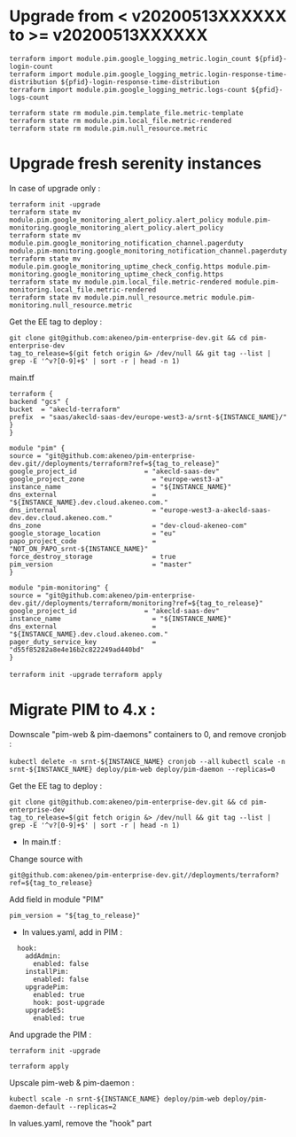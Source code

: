 # Upgrade from < v20200513XXXXXX  to >= v20200513XXXXXX

```
terraform import module.pim.google_logging_metric.login_count ${pfid}-login-count
terraform import module.pim.google_logging_metric.login-response-time-distribution ${pfid}-login-response-time-distribution
terraform import module.pim.google_logging_metric.logs-count ${pfid}-logs-count

terraform state rm module.pim.template_file.metric-template
terraform state rm module.pim.local_file.metric-rendered
terraform state rm module.pim.null_resource.metric
```

# Upgrade fresh serenity instances

In case of upgrade only :
```
terraform init -upgrade
terraform state mv module.pim.google_monitoring_alert_policy.alert_policy module.pim-monitoring.google_monitoring_alert_policy.alert_policy
terraform state mv module.pim.google_monitoring_notification_channel.pagerduty module.pim-monitoring.google_monitoring_notification_channel.pagerduty
terraform state mv module.pim.google_monitoring_uptime_check_config.https module.pim-monitoring.google_monitoring_uptime_check_config.https
terraform state mv module.pim.local_file.metric-rendered module.pim-monitoring.local_file.metric-rendered
terraform state mv module.pim.null_resource.metric module.pim-monitoring.null_resource.metric
```

Get the EE tag to deploy :

```
git clone git@github.com:akeneo/pim-enterprise-dev.git && cd pim-enterprise-dev
tag_to_release=$(git fetch origin &> /dev/null && git tag --list | grep -E '^v?[0-9]+$' | sort -r | head -n 1)
```

main.tf
```
terraform {
backend "gcs" {
bucket  = "akecld-terraform"
prefix  = "saas/akecld-saas-dev/europe-west3-a/srnt-${INSTANCE_NAME}/"
}
}

module "pim" {
source = "git@github.com:akeneo/pim-enterprise-dev.git//deployments/terraform?ref=${tag_to_release}"
google_project_id                 = "akecld-saas-dev"
google_project_zone                 = "europe-west3-a"
instance_name                       = "${INSTANCE_NAME}"
dns_external                        = "${INSTANCE_NAME}.dev.cloud.akeneo.com."
dns_internal                        = "europe-west3-a-akecld-saas-dev.dev.cloud.akeneo.com."
dns_zone                            = "dev-cloud-akeneo-com"
google_storage_location             = "eu"
papo_project_code                   = "NOT_ON_PAPO_srnt-${INSTANCE_NAME}"
force_destroy_storage               = true
pim_version                         = "master"
}

module "pim-monitoring" {
source = "git@github.com:akeneo/pim-enterprise-dev.git//deployments/terraform/monitoring?ref=${tag_to_release}"
google_project_id                 = "akecld-saas-dev"
instance_name                       = "${INSTANCE_NAME}"
dns_external                        = "${INSTANCE_NAME}.dev.cloud.akeneo.com."
pager_duty_service_key              = "d55f85282a8e4e16b2c822249ad440bd"
}
```

`terraform init -upgrade`
`terraform apply`


# Migrate PIM to 4.x :

Downscale "pim-web & pim-daemons" containers to 0, and remove cronjob :

`kubectl delete -n srnt-${INSTANCE_NAME} cronjob --all`
`kubectl scale -n srnt-${INSTANCE_NAME} deploy/pim-web deploy/pim-daemon --replicas=0`

Get the EE tag to deploy :

```
git clone git@github.com:akeneo/pim-enterprise-dev.git && cd pim-enterprise-dev
tag_to_release=$(git fetch origin &> /dev/null && git tag --list | grep -E '^v?[0-9]+$' | sort -r | head -n 1)
```

- In main.tf :

Change source with

`git@github.com:akeneo/pim-enterprise-dev.git//deployments/terraform?ref=${tag_to_release}`

Add field in module "PIM"

`pim_version = "${tag_to_release}"`

- In values.yaml, add in PIM :
```
  hook:
    addAdmin:
      enabled: false
    installPim:
      enabled: false
    upgradePim:
      enabled: true
      hook: post-upgrade
    upgradeES:
      enabled: true
```

And upgrade the PIM :

`terraform init -upgrade`

`terraform apply`

Upscale pim-web & pim-daemon :

`kubectl scale -n srnt-${INSTANCE_NAME} deploy/pim-web deploy/pim-daemon-default --replicas=2`

In values.yaml, remove the "hook" part
